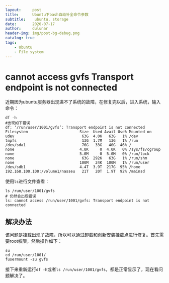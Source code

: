 ```yaml
---
layout:     post
title:      Ubuntu下bash自动补全命令参数
subtitle:    ubuntu, storage
date:       2020-07-17
author:     dulunar
header-img: img/post-bg-debug.png
catalog: true
tags:
    - Ubuntu
    - File system
---
```



# cannot access gvfs Transport endpoint is not connected

近期因为ubuntu服务器出现进不了系统的故障，在修复完以后，进入系统，输入命令：
```shell
df -h
#出现如下错误
df: ‘/run/user/1001/gvfs’: Transport endpoint is not connected
Filesystem                       Size  Used Avail Use% Mounted on
udev                              63G  4.0K   63G   1% /dev
tmpfs                             13G  1.7M   13G   1% /run
/dev/sda1                         76G   33G   40G  46% /
none                             4.0K     0  4.0K   0% /sys/fs/cgroup
none                             5.0M     0  5.0M   0% /run/lock
none                              63G  292K   63G   1% /run/shm
none                             100M   24K  100M   1% /run/user
/dev/sdb1                        4.4T  3.9T  217G  95% /home
192.168.100.100:/volume1/nasseu   21T   20T  1.9T  92% /mainsd
```
使用`ls`进行文件查看：
```shell
ls /run/user/1001/gvfs
# 仍然会出现错误
ls: cannot access /run/user/1001/gvfs: Transport endpoint is not connected
```
## 解决办法
该问题是挂载出现了故障，所以可以通过卸载和创新安装挂载点进行修复。首先需要root权限，然后操作如下：
```shell
su
cd /run/user/1001/
fusermount -zu gvfs
```

接下来重新运行`df -h`或者`ls /run/user/1001/gvfs`，都是正常显示了，现在看问题解决了。


